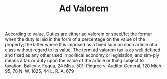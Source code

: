 ---
title: Ad Valorem
letter: A
permalink: "/definitions/ad-valorem.html"
body: According to value. Duties are either ad valorem or speei/fc; the former when
  the duty is laid in the form of a percentage on the value of the property; the latter
  where It is imposed as a fixed sum on each article of a class without regard to
  its value. The term ad valorem tax is as well defined and fixed as any other used
  in political economy or legislation, and sim-ply means a tax or duty upon the value
  of the article or thing subject to taxation. Bailey v. Fuqua, 24 Miss. 501; Pingree
  v. Auditor General, 120 Mich. 95, 78 N. W. 1025, 44 L. R. A. 679
published_at: '2018-07-07'
source: Black's Law Dictionary
layout: post
---